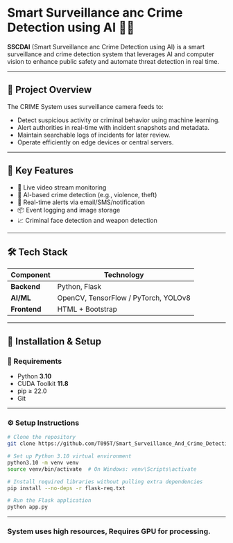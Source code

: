 # Smart Surveillance anc Crime Detection using AI 🕵️‍♂

**SSCDAI** (Smart Surveillance anc Crime Detection using AI) is a smart surveillance and crime detection system that leverages AI and computer vision to enhance public safety and automate threat detection in real time.

---

## 📌 Project Overview

The CRIME System uses surveillance camera feeds to:
- Detect suspicious activity or criminal behavior using machine learning.
- Alert authorities in real-time with incident snapshots and metadata.
- Maintain searchable logs of incidents for later review.
- Operate efficiently on edge devices or central servers.

---

## 🎯 Key Features

- 🎥 Live video stream monitoring
- 🧠 AI-based crime detection (e.g., violence, theft)
- 🚨 Real-time alerts via email/SMS/notification
- 📦 Event logging and image storage
- 📈 Criminal face detection and weapon detection
  

---

## 🛠️ Tech Stack

| Component       | Technology                           |
|----------------|-------------------------------------- |
| **Backend**     | Python, Flask                        |
| **AI/ML**       | OpenCV, TensorFlow / PyTorch, YOLOv8 |
| **Frontend**    |  HTML + Bootstrap                    |


---

## 🧪 Installation & Setup

### 🔧 Requirements

- Python **3.10**
- CUDA Toolkit **11.8**
- pip ≥ 22.0
- Git

---

### ⚙️ Setup Instructions

```bash
# Clone the repository
git clone https://github.com/T095T/Smart_Surveillance_And_Crime_Detection_Using_AI.git

# Set up Python 3.10 virtual environment
python3.10 -m venv venv
source venv/bin/activate  # On Windows: venv\Scripts\activate

# Install required libraries without pulling extra dependencies
pip install --no-deps -r flask-req.txt

# Run the Flask application
python app.py
```
---

### System uses high resources, Requires GPU for processing.



